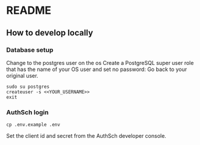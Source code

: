 
# README

## How to develop locally

### Database setup

Change to the postgres user on the os
Create a PostgreSQL super user role that has the name of your OS user and set no password:
Go back to your original user.
```shell
sudo su postgres
createuser -s <<YOUR_USERNAME>>
exit
```

### AuthSch login

```shell
cp .env.example .env
```
Set the client id and secret from the AuthSch developer console.





